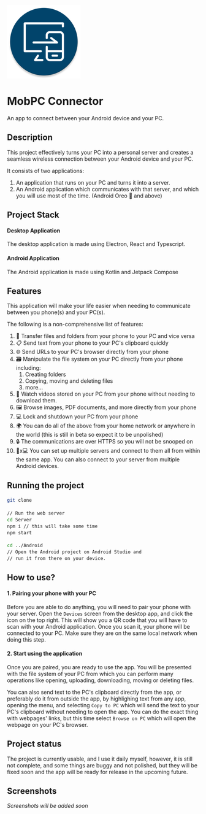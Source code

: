 ![Logo](./images/logo/logo_large.webp)
# MobPC Connector

An app to connect between your Android device and your PC.


## Description

This project effectively turns your PC into a personal server and creates a seamless wireless connection between your Android device and your PC.

It consists of two applications:
1. An application that runs on your PC and turns it into a server.
2. An Android application which communicates with that server, and which you will use most of the time. (Android Oreo 🍪 and above)

## Project Stack

#### Desktop Application
The desktop application is made using Electron, React and Typescript.

#### Android Application
The Android application is made using Kotlin and Jetpack Compose

## Features

This application will make your life easier when needing to communicate between you phone(s) and your PC(s).

The following is a non-comprehensive list of features:

1. 📂 Transfer files and folders from your phone to your PC and vice versa
2. 📋 Send text from your phone to your PC's clipboard quickly
3. 🌐 Send URLs to your PC's browser directly from your phone
4. 🗃️ Manipulate the file system on your PC directly from your phone including:
   1. Creating folders
   2. Copying, moving and deleting files
   3. more...
5. 🎥 Watch videos stored on your PC from your phone without needing to download them.
6. 🖼️ Browse images, PDF documents, and more directly from your phone 
7. 💻 Lock and shutdown your PC from your phone
8. 🌍 You can do all of the above from your home network or anywhere in the world (this is still in beta so expect it to be unpolished)
9. 🔒 The communications are over HTTPS so you will not be snooped on
10. 📱x💻 You can set up multiple servers and connect to them all from within the same app. You can also connect to your server from multiple Android devices.


## Running the project

```bash
git clone

// Run the web server
cd Server
npm i // this will take some time
npm start

cd ../Android
// Open the Android project on Android Studio and 
// run it from there on your device.
```

## How to use?

#### 1. Pairing your phone with your PC

Before you are able to do anything, you will need to pair your phone with your server. 
Open the `Devices` screen from the desktop app, and click the icon on the top right. 
This will show you a QR code that you will have to scan with your Android application. Once you scan it, your phone will be connected to your PC. 
Make sure they are on the same local network when doing this step.

#### 2. Start using the application

Once you are paired, you are ready to use the app.
You will be presented with the file system of your PC from which you can perform many operations like opening, uploading, downloading, moving or deleting files. 

You can also send text to the PC's clipboard directly from the app, or preferably do it from outside the app, by highlighing text from any app, opening the menu, and selecting `Copy to PC` which will send the text to your PC's clipboard without needing to open the app. You can do the exact thing with webpages' links, but this time select `Browse on PC` which will open the webpage on your PC's browser.



## Project status

The project is currently usable, and I use it daily myself, however, it is still not complete, and some things are buggy and not polished, but they will be fixed soon and the app will be ready for release in the upcoming future.

## Screenshots

_Screenshots will be added soon_
